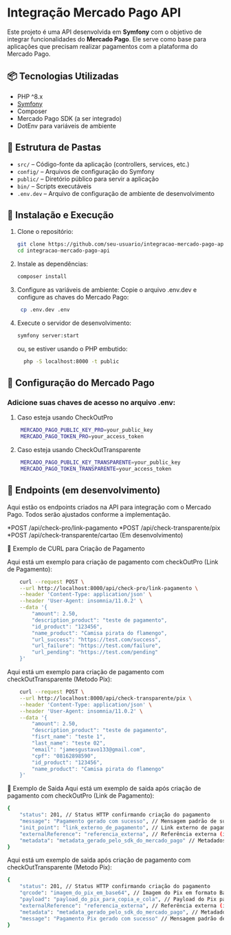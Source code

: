 # Integração Mercado Pago API

Este projeto é uma API desenvolvida em **Symfony** com o objetivo de integrar funcionalidades do **Mercado Pago**. Ele serve como base para aplicações que precisam realizar pagamentos com a plataforma do Mercado Pago.

## 📦 Tecnologias Utilizadas

- PHP ^8.x
- [Symfony](https://symfony.com/)
- Composer
- Mercado Pago SDK (a ser integrado)
- DotEnv para variáveis de ambiente

## 📁 Estrutura de Pastas

- `src/` – Código-fonte da aplicação (controllers, services, etc.)
- `config/` – Arquivos de configuração do Symfony
- `public/` – Diretório público para servir a aplicação
- `bin/` – Scripts executáveis
- `.env.dev` – Arquivo de configuração de ambiente de desenvolvimento

## 🚀 Instalação e Execução

1. Clone o repositório:

   ```bash
   git clone https://github.com/seu-usuario/integracao-mercado-pago-api.git
   cd integracao-mercado-pago-api
   ```

2. Instale as dependências:

   ```bash
   composer install
   ```

3. Configure as variáveis de ambiente:
   Copie o arquivo .env.dev e configure as chaves do Mercado Pago:

   ```bash
    cp .env.dev .env
   ```

4. Execute o servidor de desenvolvimento:

   ```bash
   symfony server:start
   ```

   ou, se estiver usando o PHP embutido:

   ```bash
     php -S localhost:8000 -t public
   ```

## 🔐 Configuração do Mercado Pago

### Adicione suas chaves de acesso no arquivo .env:

1. Caso esteja usando CheckOutPro

   ```bash
    MERCADO_PAGO_PUBLIC_KEY_PRO=your_public_key
    MERCADO_PAGO_TOKEN_PRO=your_access_token
   ```

2. Caso esteja usando CheckOutTransparente

   ```bash
    MERCADO_PAGO_PUBLIC_KEY_TRANSPARENTE=your_public_key
    MERCADO_PAGO_TOKEN_TRANSPARENTE=your_access_token
   ```

## 📌 Endpoints (em desenvolvimento)

Aqui estão os endpoints criados na API para integração com o Mercado Pago. Todos serão ajustados conforme a implementação.

*POST /api/check-pro/link-pagamento
*POST /api/check-transparente/pix
\*POST /api/check-transparente/cartao (Em desenvolvimento)

📝 Exemplo de CURL para Criação de Pagamento

Aqui está um exemplo para criação de pagamento com checkOutPro (Link de Pagamento):

```bash
    curl --request POST \
    --url http://localhost:8000/api/check-pro/link-pagamento \
    --header 'Content-Type: application/json' \
    --header 'User-Agent: insomnia/11.0.2' \
    --data '{
        "amount": 2.50,
        "description_product": "teste de pagamento",
        "id_product": "123456",
        "name_product": "Camisa pirata do flamengo",
        "url_success": "https://test.com/success",
        "url_failure": "https://test.com/failure",
        "url_pending": "https://test.com/pending"
    }'
```

Aqui está um exemplo para criação de pagamento com checkOutTransparente (Metodo Pix):

```bash
    curl --request POST \
    --url http://localhost:8000/api/check-transparente/pix \
    --header 'Content-Type: application/json' \
    --header 'User-Agent: insomnia/11.0.2' \
    --data '{
        "amount": 2.50,
        "description_product": "teste de pagamento",
        "fisrt_name": "teste 1",
        "last_name": "teste 02",
        "email": "jamesgustavo133@gmail.com",
        "cpf": "08162898590",
        "id_product": "123456",
        "name_product": "Camisa pirata do flamengo"
    }'
```

📝 Exemplo de Saida
Aqui está um exemplo de saida após criação de pagamento com checkOutPro (Link de Pagamento):

```bash
{
    "status": 201, // Status HTTP confirmando criação do pagamento
    "message": "Pagamento gerado com sucesso", // Mensagem padrão de sucesso
    "init_point": "link_externo_de_pagamento", // Link externo de pagamento do Mercado Pago
    "externalReference": "referencia_externa", // Referência externa (importante para o banco de dados, usada para rastrear o status do pagamento)
    "metadata": "metadata_gerado_pelo_sdk_do_mercado_pago" // Metadados gerados pelo SDK do Mercado Pago
}

```

Aqui está um exemplo de saida após criação de pagamento com checkOutTransparente (Metodo Pix):

```bash
{
    "status": 201, // Status HTTP confirmando criação do pagamento
    "qrcode": "imagem_do_pix_em_base64", // Imagem do Pix em formato Base64
    "payload": "payload_do_pix_para_copia_e_cola", // Payload do Pix para cópia e cola
    "externalReference": "referencia_externa", // Referência externa (importante para o banco de dados, usada para rastrear o status do pagamento)
    "metadata": "metadata_gerado_pelo_sdk_do_mercado_pago", // Metadados gerados pelo SDK do Mercado Pago
    "message": "Pagamento Pix gerado com sucesso" // Mensagem padrão de sucesso
}

```
